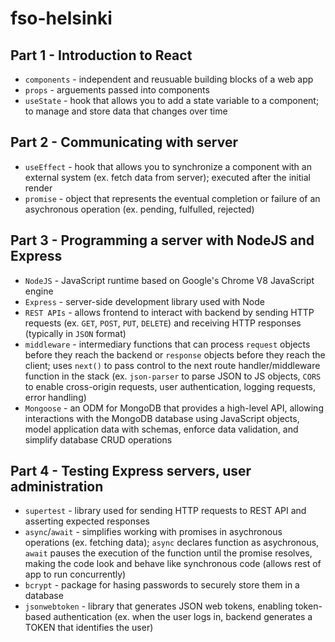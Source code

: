 # fso-helsinki

## Part 1 - Introduction to React

- `components` - independent and reusuable building blocks of a web app
- `props` - arguements passed into components
- `useState` - hook that allows you to add a state variable to a component; to manage and store data that changes over time

## Part 2 - Communicating with server

- `useEffect` - hook that allows you to synchronize a component with an external system (ex. fetch data from server); executed after the initial render
- `promise` - object that represents the eventual completion or failure of an asychronous operation (ex. pending, fulfulled, rejected)

## Part 3 - Programming a server with NodeJS and Express

- `NodeJS` - JavaScript runtime based on Google's Chrome V8 JavaScript engine
- `Express` - server-side development library used with Node
- `REST APIs` - allows frontend to interact with backend by sending HTTP requests (ex. `GET`, `POST`, `PUT`, `DELETE`) and receiving HTTP responses (typically in `JSON` format)
- `middleware` - intermediary functions that can process `request` objects before they reach the backend or `response` objects before they reach the client; uses `next()` to pass control to the next route handler/middleware function in the stack (ex. `json-parser` to parse JSON to JS objects, `CORS` to enable cross-origin requests, user authentication, logging requests, error handling)
- `Mongoose` - an ODM for MongoDB that provides a high-level API, allowing interactions with the MongoDB database using JavaScript objects, model application data with schemas, enforce data validation, and simplify database CRUD operations

## Part 4 - Testing Express servers, user administration

- `supertest` - library used for sending HTTP requests to REST API and asserting expected responses
- `async`/`await` - simplifies working with promises in asychronous operations (ex. fetching data); `async` declares function as asychronous, `await` pauses the execution of the function until the promise resolves, making the code look and behave like synchronous code (allows rest of app to run concurrently)
- `bcrypt` - package for hasing passwords to securely store them in a database
- `jsonwebtoken` - library that generates JSON web tokens, enabling token-based authentication (ex. when the user logs in, backend generates a TOKEN that identifies the user)

